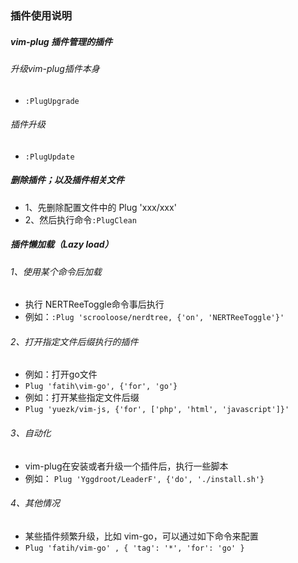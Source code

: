 ### 插件使用说明

##### vim-plug 插件管理的插件  
###### 升级vim-plug插件本身  
- `:PlugUpgrade`  
###### 插件升级  
- `:PlugUpdate`  
##### 删除插件；以及插件相关文件
- 1、先删除配置文件中的 Plug 'xxx/xxx'  
- 2、然后执行命令`:PlugClean`  

##### 插件懒加载（Lazy load）  
###### 1、使用某个命令后加载  
- 执行 NERTReeToggle命令事后执行  
- 例如：`:Plug 'scrooloose/nerdtree, {'on', 'NERTReeToggle'}'`  
###### 2、打开指定文件后缀执行的插件  
- 例如：打开go文件  
-	`Plug 'fatih\vim-go', {'for', 'go'}`  
- 例如：打开某些指定文件后缀  
-  `Plug 'yuezk/vim-js, {'for', ['php', 'html', 'javascript']}'`  
###### 3、自动化  
- vim-plug在安装或者升级一个插件后，执行一些脚本  
- 例如： `Plug 'Yggdroot/LeaderF', {'do', './install.sh'}`  
###### 4、其他情况  
- 某些插件频繁升级，比如 vim-go，可以通过如下命令来配置  
-  `Plug 'fatih/vim-go' , { 'tag': '*', 'for': 'go' }`  
